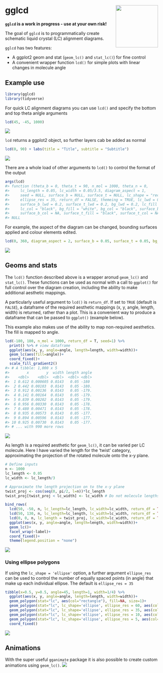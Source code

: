 
<!-- README.md is generated from README.Rmd. Please edit that file -->

# gglcd <img src="data-raw/hex-logo/gglcd-hex.png" align="right" height="139"/>

**`gglcd` is a work in progress - use at your own risk\!**

The goal of `gglcd` is to programmatically create schematic liquid
crystal (LC) alignment diagrams.

`gglcd` has two features:

  - A ggplot2 geom and stat (`geom_lc()` and `stat_lc()`) for fine
    control
  - A convenient wrapper function `lcd()` for simple plots with linear
    changes in molecule angle

## Example use

``` r
library(gglcd)
library(tidyverse)
```

For quick LC alignment diagrams you can use `lcd()` and specify the
bottom and top theta anlgle arguments

``` r
lcd(45, -45, 1000)
```

![](man/figures/README-unnamed-chunk-3-1.png)<!-- -->

`lcd` returns a ggplot2 object, so further layers cab be added as normal

``` r
lcd(0, 90) + labs(title = "Title", subtitle = "Subtitle")
```

![](man/figures/README-unnamed-chunk-4-1.png)<!-- -->

There are a whole load of other arguments to `lcd()` to control the
format of the output

``` r
args(lcd)
#> function (theta_b = 0, theta_t = 90, n_mol = 1000, theta_n = 0, 
#>     lc_length = 0.05, lc_width = 0.05/3.5, diagram_aspect = 1, 
#>     seed = NULL, surface_b = NULL, surface_t = NULL, lc_shape = "rectangle", 
#>     ellipse_res = 35, return_df = FALSE, themeing = TRUE, lc_lwd = 0.2, 
#>     surface_b_lwd = 0.2, surface_t_lwd = 0.2, bg_lwd = 0.2, lc_fill = "grey80", 
#>     lc_col = "black", bg_fill = "white", bg_col = "black", surface_b_fill = "black", 
#>     surface_b_col = NA, surface_t_fill = "black", surface_t_col = NA) 
#> NULL
```

For example, the aspect of the diagram can be changed, bounding surfaces
applied and colour elements edited.

``` r
lcd(0, 360, diagram_aspect = 2, surface_b = 0.05, surface_t = 0.05, bg_fill = "aquamarine", lc_fill="white")
```

![](man/figures/README-unnamed-chunk-6-1.png)<!-- -->

## Geoms and stats

The `lcd()` function described above is a wrapper aronud `geom_lc()` and
`stat_lc()`. These functions can be used as normal with a call to
`ggplot()` for full control over the diagram creation, including the
ability to make additional aesthetic mappings.

A particularly useful argument to `lcd()` is `return_df`. If set to
`TRUE` (default is `FALSE`), a dataframe of the required aesthetic
mappings (x, y, angle, length, width) is returned, rather than a plot.
This is a convenient way to produce a dataframe that can be passed to
`ggplot()` (example below).

This example also makes use of the ability to map non-required
aesthetics. The fill is mapped to angle.

``` r
lcd(-180, 180, n_mol = 1000, return_df = T, seed=1) %>%
  print() %>% # view dataframe
  ggplot(aes(x, y, angle=angle, length=length, width=width))+
  geom_lc(aes(fill=angle))+
  coord_fixed()+
  scale_fill_gradient2()
#> # A tibble: 1,000 x 5
#>        x        y  width length angle
#>    <dbl>    <dbl>  <dbl>  <dbl> <dbl>
#>  1 0.612 0.000605 0.0143   0.05 -180 
#>  2 0.442 0.00103  0.0143   0.05 -180.
#>  3 0.912 0.00136  0.0143   0.05 -179.
#>  4 0.141 0.00164  0.0143   0.05 -179.
#>  5 0.839 0.00202  0.0143   0.05 -179.
#>  6 0.956 0.00330  0.0143   0.05 -178.
#>  7 0.480 0.00471  0.0143   0.05 -178.
#>  8 0.935 0.00573  0.0143   0.05 -177.
#>  9 0.894 0.00596  0.0143   0.05 -177.
#> 10 0.925 0.00730  0.0143   0.05 -177.
#> # ... with 990 more rows
```

![](man/figures/README-unnamed-chunk-7-1.png)<!-- -->

As length is a required aesthetic for `geom_lc()`, it can be varied per
LC molecule. Here I have varied the length for the ‘twist’ category,
approximating the projection of the rotated molecule onto the x-y plane.

``` r
# Define inputs
n <- 1000
lc_length <- 0.05
lc_width <- lc_length/3

# Approximate the length projection on to the x-y plane
twist_proj <- cos(seq(0, pi/2, l=n))*lc_length
twist_proj[twist_proj < lc_width] <- lc_width # Do not molecule lengths to become smaller than widths

bind_rows(
  lcd(50, -50, n, lc_length=lc_length, lc_width=lc_width, return_df = TRUE) %>% mutate(label = "Splay"),
  lcd(50, 130, n, lc_length=lc_length, lc_width=lc_width, return_df = TRUE) %>% mutate(label = "Bend"),
  lcd(0, 0, n, lc_length = twist_proj, lc_width=lc_width, return_df = TRUE) %>% mutate(label = "Twist")) %>% 
  ggplot(aes(x, y, angle=angle, length=length, width=width))+
  geom_lc()+
  facet_wrap(~label)+
  coord_fixed()+
  theme(legend.position = "none")
```

![](man/figures/README-unnamed-chunk-8-1.png)<!-- -->

### Using ellipse polygons

If using the `lc_shape = 'ellipse'` option, a further argument
`ellipse_res` can be used to control the number of equally spaced points
(in angle) that make up each individual ellipse. The default is
`ellipse_res = 35`

``` r
tibble(x=0.5, y=0.5, angle=45, length=1, width=1/4) %>% 
  ggplot(aes(x, y, angle=angle, length=length, width=width))+
  geom_polygon(stat="lc", aes(col="rectangle"), fill=NA, size=1)+
  geom_polygon(stat="lc", lc_shape='ellipse', ellipse_res = 60, aes(col="ellipse_res = 60"), fill=NA, size=1)+
  geom_polygon(stat="lc", lc_shape='ellipse', ellipse_res = 35, aes(col="ellipse_res = 35"), fill=NA, size=1)+
  geom_polygon(stat="lc", lc_shape='ellipse', ellipse_res = 10, aes(col="ellipse_res = 10"), fill=NA, size=1)+
  geom_polygon(stat="lc", lc_shape='ellipse', ellipse_res = 5, aes(col="ellipse_res = 05"), fill=NA, size=1)+
  coord_fixed()
```

![](man/figures/README-unnamed-chunk-9-1.png)<!-- -->

## Animations

With the super useful `gganimate` package it is also possible to create
custom animations using `geom_lc()`.
![](man/figures/README-unnamed-chunk-10-1.gif)<!-- -->
